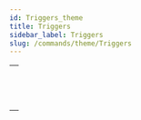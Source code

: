 ```yaml
---
id: Triggers_theme
title: Triggers
sidebar_label: Triggers
slug: /commands/theme/Triggers
---
```


|                                                                                                           |
| --------------------------------------------------------------------------------------------------------- |
| [<!-- INCLUDE #_command_.Trigger event.Syntax -->](../../commands-legacy/trigger-event.md)<br/>           |
| [<!-- INCLUDE #_command_.Trigger level.Syntax -->](../../commands-legacy/trigger-level.md)<br/>           |
| [<!-- INCLUDE #_command_.TRIGGER PROPERTIES.Syntax -->](../../commands-legacy/trigger-properties.md)<br/> |
